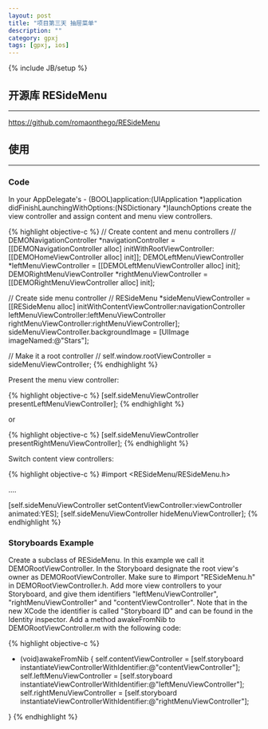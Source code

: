 ```yaml
---
layout: post
title: "项目第三天 抽屉菜单"
description: ""
category: gpxj
tags: [gpxj, ios]
---
```

{% include JB/setup %}

## 开源库 RESideMenu
---

<https://github.com/romaonthego/RESideMenu>

## 使用
---

### Code

In your AppDelegate's - (BOOL)application:(UIApplication \*)application didFinishLaunchingWithOptions:(NSDictionary \*)launchOptions create the view controller and assign content and menu view controllers.

{% highlight objective-c %}
// Create content and menu controllers
//
DEMONavigationController *navigationController = [[DEMONavigationController alloc] initWithRootViewController:[[DEMOHomeViewController alloc] init]];
DEMOLeftMenuViewController *leftMenuViewController = [[DEMOLeftMenuViewController alloc] init];
DEMORightMenuViewController *rightMenuViewController = [[DEMORightMenuViewController alloc] init];

// Create side menu controller
//
RESideMenu *sideMenuViewController = [[RESideMenu alloc] initWithContentViewController:navigationController
leftMenuViewController:leftMenuViewController
rightMenuViewController:rightMenuViewController];
sideMenuViewController.backgroundImage = [UIImage imageNamed:@"Stars"];

// Make it a root controller
//
self.window.rootViewController = sideMenuViewController;
{% endhighlight %}

Present the menu view controller:

{% highlight objective-c %}
[self.sideMenuViewController presentLeftMenuViewController];
{% endhighlight %}

or

{% highlight objective-c %}
[self.sideMenuViewController presentRightMenuViewController];
{% endhighlight %}

Switch content view controllers:

{% highlight objective-c %}
#import <RESideMenu/RESideMenu.h>

....

[self.sideMenuViewController setContentViewController:viewController animated:YES];
[self.sideMenuViewController hideMenuViewController];
{% endhighlight %}

### Storyboards Example

Create a subclass of RESideMenu. In this example we call it DEMORootViewController.
In the Storyboard designate the root view's owner as DEMORootViewController.
Make sure to #import "RESideMenu.h" in DEMORootViewController.h.
Add more view controllers to your Storyboard, and give them identifiers "leftMenuViewController", "rightMenuViewController" and "contentViewController". Note that in the new XCode the identifier is called "Storyboard ID" and can be found in the Identity inspector.
Add a method awakeFromNib to DEMORootViewController.m with the following code:

{% highlight objective-c %}
- (void)awakeFromNib
{
     self.contentViewController = [self.storyboard instantiateViewControllerWithIdentifier:@"contentViewController"];
     self.leftMenuViewController = [self.storyboard instantiateViewControllerWithIdentifier:@"leftMenuViewController"];
     self.rightMenuViewController = [self.storyboard instantiateViewControllerWithIdentifier:@"rightMenuViewController"];

}
{% endhighlight %}


